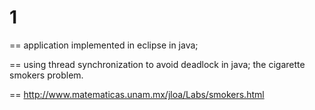 1
=

==
application implemented in eclipse in java;

==
using thread synchronization to avoid deadlock in java;
the cigarette smokers problem.

==
http://www.matematicas.unam.mx/jloa/Labs/smokers.html
